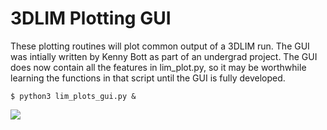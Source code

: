 # 3DLIM Plotting GUI
These plotting routines will plot common output of a 3DLIM run. The GUI was intially written by Kenny Bott as part of an undergrad project. The GUI does now contain all the features in lim_plot.py, so it may be worthwhile learning the functions in that script until the GUI is fully developed.

```
$ python3 lim_plots_gui.py &
```

<img src="lim_gui_ex.png">

